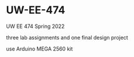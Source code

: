 # UW-EE-474
UW EE 474 Spring 2022

three lab assignments and one final design project

use Arduino MEGA 2560 kit
